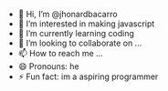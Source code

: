 - 👋 Hi, I’m @jhonardbacarro
- 👀 I’m interested in making javascript
- 🌱 I’m currently learning coding
- 💞️ I’m looking to collaborate on ...
- 📫 How to reach me ...
- 😄 Pronouns: he
- ⚡ Fun fact: im a aspiring programmer

<!---
jhonardbacarro/jhonardbacarro is a ✨ special ✨ repository because its `README.md` (this file) appears on your GitHub profile.
You can click the Preview link to take a look at your changes.
--->
